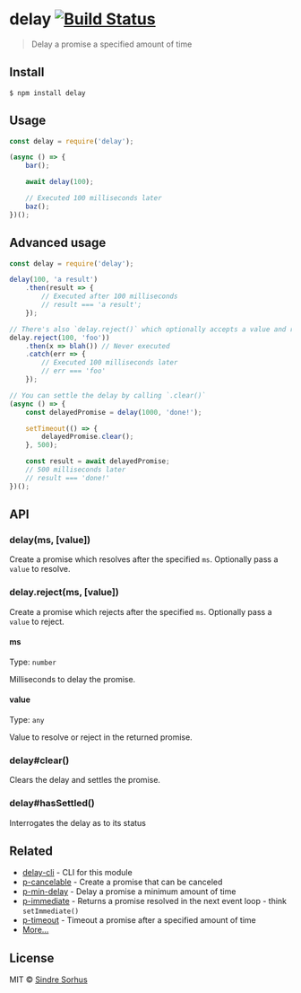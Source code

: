 # delay [![Build Status](https://travis-ci.org/sindresorhus/delay.svg?branch=master)](https://travis-ci.org/sindresorhus/delay)

> Delay a promise a specified amount of time


## Install

```
$ npm install delay
```


## Usage

```js
const delay = require('delay');

(async () => {
	bar();

	await delay(100);

	// Executed 100 milliseconds later
	baz();
})();
```


## Advanced usage

```js
const delay = require('delay');

delay(100, 'a result')
	.then(result => {
		// Executed after 100 milliseconds
		// result === 'a result';
	});

// There's also `delay.reject()` which optionally accepts a value and rejects it `ms` later
delay.reject(100, 'foo'))
	.then(x => blah()) // Never executed
	.catch(err => {
		// Executed 100 milliseconds later
		// err === 'foo'
	});

// You can settle the delay by calling `.clear()`
(async () => {
	const delayedPromise = delay(1000, 'done!');

	setTimeout(() => {
		delayedPromise.clear();
	}, 500);

	const result = await delayedPromise;
	// 500 milliseconds later
	// result === 'done!'
})();
```


## API

### delay(ms, [value])

Create a promise which resolves after the specified `ms`. Optionally pass a
`value` to resolve.

### delay.reject(ms, [value])

Create a promise which rejects after the specified `ms`. Optionally pass a
`value` to reject.

#### ms

Type: `number`

Milliseconds to delay the promise.

#### value

Type: `any`

Value to resolve or reject in the returned promise.

### delay#clear()

Clears the delay and settles the promise.

### delay#hasSettled()

Interrogates the delay as to its status


## Related

- [delay-cli](https://github.com/sindresorhus/delay-cli) - CLI for this module
- [p-cancelable](https://github.com/sindresorhus/p-cancelable) - Create a promise that can be canceled
- [p-min-delay](https://github.com/sindresorhus/p-min-delay) - Delay a promise a minimum amount of time
- [p-immediate](https://github.com/sindresorhus/p-immediate) - Returns a promise resolved in the next event loop - think `setImmediate()`
- [p-timeout](https://github.com/sindresorhus/p-timeout) - Timeout a promise after a specified amount of time
- [More…](https://github.com/sindresorhus/promise-fun)


## License

MIT © [Sindre Sorhus](https://sindresorhus.com)
